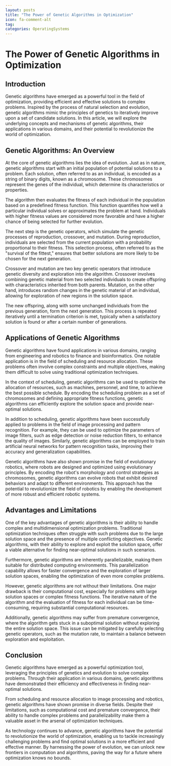 ```yaml
---
layout: posts
title: "The Power of Genetic Algorithms in Optimization"
icon: fa-comment-alt
tag:      
categories: OperatingSystems
---
```



# The Power of Genetic Algorithms in Optimization

## Introduction

Genetic algorithms have emerged as a powerful tool in the field of optimization, providing efficient and effective solutions to complex problems. Inspired by the process of natural selection and evolution, genetic algorithms mimic the principles of genetics to iteratively improve upon a set of candidate solutions. In this article, we will explore the underlying concepts and mechanisms of genetic algorithms, their applications in various domains, and their potential to revolutionize the world of optimization.

## Genetic Algorithms: An Overview

At the core of genetic algorithms lies the idea of evolution. Just as in nature, genetic algorithms start with an initial population of potential solutions to a problem. Each solution, often referred to as an individual, is encoded as a string of binary digits, known as a chromosome. These chromosomes represent the genes of the individual, which determine its characteristics or properties.

The algorithm then evaluates the fitness of each individual in the population based on a predefined fitness function. This function quantifies how well a particular individual solves or approximates the problem at hand. Individuals with higher fitness values are considered more favorable and have a higher chance of being selected for further evolution.

The next step is the genetic operators, which simulate the genetic processes of reproduction, crossover, and mutation. During reproduction, individuals are selected from the current population with a probability proportional to their fitness. This selection process, often referred to as the "survival of the fittest," ensures that better solutions are more likely to be chosen for the next generation.

Crossover and mutation are two key genetic operators that introduce genetic diversity and exploration into the algorithm. Crossover involves combining genetic material from two selected individuals to create offspring with characteristics inherited from both parents. Mutation, on the other hand, introduces random changes in the genetic material of an individual, allowing for exploration of new regions in the solution space.

The new offspring, along with some unchanged individuals from the previous generation, form the next generation. This process is repeated iteratively until a termination criterion is met, typically when a satisfactory solution is found or after a certain number of generations.

## Applications of Genetic Algorithms

Genetic algorithms have found applications in various domains, ranging from engineering and robotics to finance and bioinformatics. One notable application is in the field of scheduling and resource allocation. These problems often involve complex constraints and multiple objectives, making them difficult to solve using traditional optimization techniques.

In the context of scheduling, genetic algorithms can be used to optimize the allocation of resources, such as machines, personnel, and time, to achieve the best possible schedule. By encoding the scheduling problem as a set of chromosomes and defining appropriate fitness functions, genetic algorithms can efficiently explore the solution space and provide near-optimal solutions.

In addition to scheduling, genetic algorithms have been successfully applied to problems in the field of image processing and pattern recognition. For example, they can be used to optimize the parameters of image filters, such as edge detection or noise reduction filters, to enhance the quality of images. Similarly, genetic algorithms can be employed to train artificial neural networks for pattern recognition tasks, improving their accuracy and generalization capabilities.

Genetic algorithms have also shown promise in the field of evolutionary robotics, where robots are designed and optimized using evolutionary principles. By encoding the robot's morphology and control strategies as chromosomes, genetic algorithms can evolve robots that exhibit desired behaviors and adapt to different environments. This approach has the potential to revolutionize the field of robotics by enabling the development of more robust and efficient robotic systems.

## Advantages and Limitations

One of the key advantages of genetic algorithms is their ability to handle complex and multidimensional optimization problems. Traditional optimization techniques often struggle with such problems due to the large solution space and the presence of multiple conflicting objectives. Genetic algorithms, with their ability to explore and exploit the solution space, offer a viable alternative for finding near-optimal solutions in such scenarios.

Furthermore, genetic algorithms are inherently parallelizable, making them suitable for distributed computing environments. This parallelization capability allows for faster convergence and the exploration of larger solution spaces, enabling the optimization of even more complex problems.

However, genetic algorithms are not without their limitations. One major drawback is their computational cost, especially for problems with large solution spaces or complex fitness functions. The iterative nature of the algorithm and the evaluation of fitness for each individual can be time-consuming, requiring substantial computational resources.

Additionally, genetic algorithms may suffer from premature convergence, where the algorithm gets stuck in a suboptimal solution without exploring the entire solution space. This issue can be mitigated by carefully selecting genetic operators, such as the mutation rate, to maintain a balance between exploration and exploitation.

## Conclusion

Genetic algorithms have emerged as a powerful optimization tool, leveraging the principles of genetics and evolution to solve complex problems. Through their application in various domains, genetic algorithms have demonstrated their efficiency and effectiveness in finding near-optimal solutions.

From scheduling and resource allocation to image processing and robotics, genetic algorithms have shown promise in diverse fields. Despite their limitations, such as computational cost and premature convergence, their ability to handle complex problems and parallelizability make them a valuable asset in the arsenal of optimization techniques.

As technology continues to advance, genetic algorithms have the potential to revolutionize the world of optimization, enabling us to tackle increasingly challenging problems and find optimal solutions in a more efficient and effective manner. By harnessing the power of evolution, we can unlock new frontiers in computation and algorithms, paving the way for a future where optimization knows no bounds.